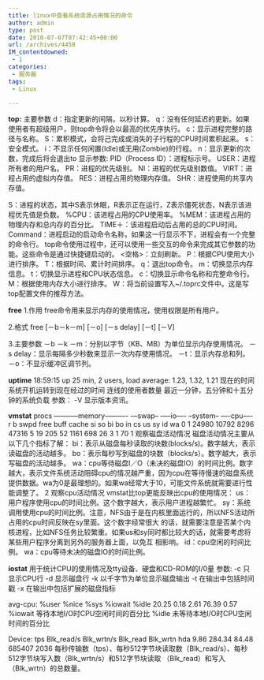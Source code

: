 ```yaml
---
title: linux中查看系统资源占用情况的命令
author: admin
type: post
date: 2010-07-07T07:42:45+00:00
url: /archives/4458
IM_contentdowned:
 - 1
categories:
 - 服务器
tags:
 - Linux

---
```

**top:**
主要参数
d：指定更新的间隔，以秒计算。
q：没有任何延迟的更新。如果使用者有超级用户，则top命令将会以最高的优先序执行。
c：显示进程完整的路径与名称。
S：累积模式，会将己完成或消失的子行程的CPU时间累积起来。
s：安全模式。
i：不显示任何闲置(Idle)或无用(Zombie)的行程。
n：显示更新的次数，完成后将会退出to
显示参数:
PID（Process ID）：进程标示号。
USER：进程所有者的用户名。
PR：进程的优先级别。
NI：进程的优先级别数值。
VIRT：进程占用的虚拟内存值。
RES：进程占用的物理内存值。
SHR：进程使用的共享内存值。


S：进程的状态，其中S表示休眠，R表示正在运行，Z表示僵死状态，N表示该进程优先值是负数。
%CPU：该进程占用的CPU使用率。
%MEM：该进程占用的物理内存和总内存的百分比。
TIME＋：该进程启动后占用的总的CPU时间。
Command：进程启动的启动命令名称，如果这一行显示不下，进程会有一个完整的命令行。
top命令使用过程中，还可以使用一些交互的命令来完成其它参数的功能。这些命令是通过快捷键启动的。
<空格>：立刻刷新。
P：根据CPU使用大小进行排序。
T：根据时间、累计时间排序。
q：退出top命令。
m：切换显示内存信息。
t：切换显示进程和CPU状态信息。
c：切换显示命令名称和完整命令行。
M：根据使用内存大小进行排序。
W：将当前设置写入~/.toprc文件中。这是写top配置文件的推荐方法。

**free**
1.作用
free命令用来显示内存的使用情况，使用权限是所有用户。

2.格式
free \[－b－k－m\] \[－o\] \[－s delay\] \[－t\] [－V]

3.主要参数
－b －k －m：分别以字节（KB、MB）为单位显示内存使用情况。
－s delay：显示每隔多少秒数来显示一次内存使用情况。
－t：显示内存总和列。
－o：不显示缓冲区调节列。

**uptime**
18:59:15 up 25 min, 2 users, load average: 1.23, 1.32, 1.21
现在的时间
系统开机运转到现在经过的时间
连线的使用者数量
最近一分钟，五分钟和十五分钟的系统负载
参数： -V 显示版本资讯。

**vmstat**
procs ———–memory———- —swap– —–io—- –system– —-cpu—-
r b swpd free buff cache si so bi bo in cs us sy id wa
0 1 24980 10792 8296 47316 5 19 205 52 1161 698 26 3 1 70
1 观察磁盘活动情况
磁盘活动情况主要从以下几个指标了解：
bi：表示从磁盘每秒读取的块数(blocks/s)。数字越大，表示读磁盘的活动越多。
bo：表示每秒写到磁盘的块数（blocks/s）。数字越大，表示写磁盘的活动越多。
wa：cpu等待磁盘I／O（未决的磁盘IO）的时间比例。数字越大，表示文件系统活动阻碍cpu的情况越严重，因为cpu在等待慢速的磁盘系统 提供数据。wa为0是最理想的。如果wa经常大于10，可能文件系统就需要进行性能调整了。
2 观察cpu活动情况
vmstat比top更能反映出cpu的使用情况：
us：用户程序使用cpu的时间比例。这个数字越大，表示用户进程越繁忙。
sy：系统调用使用cpu的时间比例。注意，NFS由于是在内核里面运行的，所以NFS活动所占用的cpu时间反映在sy里面。这个数字经常很大 的话，就需要注意是否某个内核进程，比如NFS任务比较繁重。如果us和sy同时都比较大的话，就需要考虑将某些用户程序分离到另外的服务器上面，以免互 相影响。
id：cpu空闲的时间比例。
wa：cpu等待未决的磁盘IO的时间比例。

**iostat**
用于统计CPU的使用情况及tty设备、硬盘和CD-ROM的I/0量
参数:
-c 只显示CPU行
-d 显示磁盘行
-k 以千字节为单位显示磁盘输出
-t 在输出中包括时间戳
-x 在输出中包括扩展的磁盘指标

avg-cpu: %user %nice %sys %iowait %idle
20.25 0.18 2.61 76.39 0.57
%iowait 等待本地I/O时CPU空闲时间的百分比
%idle 未等待本地I/O时CPU空闲时间的百分比

Device: tps Blk\_read/s Blk\_wrtn/s Blk\_read Blk\_wrtn
hda 9.86 284.34 84.48 685407 2036
每秒传输数（tps）、每秒512字节块读取数（Blk\_read/s）、每秒512字节块写入数（Blk\_wrtn/s）和512字节块读取 （Blk\_read）和写入（Blk\_wrtn）的总数量。
